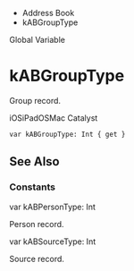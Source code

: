 

- Address Book
-  kABGroupType 

Global Variable

# kABGroupType

Group record.

iOSiPadOSMac Catalyst

``` source
var kABGroupType: Int { get }
```

## See Also

### Constants

var kABPersonType: Int

Person record.

var kABSourceType: Int

Source record.


